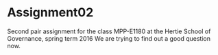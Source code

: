 # Assignment02
Second pair assignment for the class MPP-E1180 at the Hertie School of Governance, spring term 2016
We are trying to find out a good question now. 

